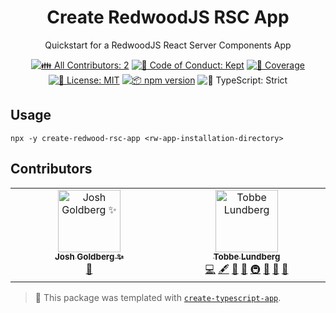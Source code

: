 <h1 align="center">Create RedwoodJS RSC App</h1>

<p align="center">Quickstart for a RedwoodJS React Server Components App</p>

<p align="center">
	<!-- prettier-ignore-start -->
	<!-- ALL-CONTRIBUTORS-BADGE:START - Do not remove or modify this section -->
	<a href="#contributors" target="_blank"><img alt="👪 All Contributors: 2" src="https://img.shields.io/badge/%F0%9F%91%AA_all_contributors-2-21bb42.svg" /></a>
<!-- ALL-CONTRIBUTORS-BADGE:END -->
	<!-- prettier-ignore-end -->
	<a href="https://github.com/Tobbe/create-redwood-rsc-app/blob/main/.github/CODE_OF_CONDUCT.md" target="_blank"><img alt="🤝 Code of Conduct: Kept" src="https://img.shields.io/badge/%F0%9F%A4%9D_code_of_conduct-kept-21bb42" /></a>
	<a href="https://codecov.io/gh/Tobbe/create-redwood-rsc-app" target="_blank"><img alt="🧪 Coverage" src="https://img.shields.io/codecov/c/github/Tobbe/create-redwood-rsc-app?label=%F0%9F%A7%AA%20coverage" /></a>
	<a href="https://github.com/Tobbe/create-redwood-rsc-app/blob/main/LICENSE.md" target="_blank"><img alt="📝 License: MIT" src="https://img.shields.io/badge/%F0%9F%93%9D_license-MIT-21bb42.svg"></a>
	<a href="http://npmjs.com/package/@tobbe.dev/create-redwood-rsc-app"><img alt="📦 npm version" src="https://img.shields.io/npm/v/@tobbe.dev/create-redwood-rsc-app?color=21bb42&label=%F0%9F%93%A6%20npm" /></a>
	<img alt="💪 TypeScript: Strict" src="https://img.shields.io/badge/%F0%9F%92%AA_typescript-strict-21bb42.svg" />
</p>

## Usage

```shell
npx -y create-redwood-rsc-app <rw-app-installation-directory>
```

## Contributors

<!-- spellchecker: disable -->
<!-- ALL-CONTRIBUTORS-LIST:START - Do not remove or modify this section -->
<!-- prettier-ignore-start -->
<!-- markdownlint-disable -->
<table>
  <tbody>
    <tr>
      <td align="center" valign="top" width="14.28%"><a href="http://www.joshuakgoldberg.com/"><img src="https://avatars.githubusercontent.com/u/3335181?v=4?s=100" width="100px;" alt="Josh Goldberg ✨"/><br /><sub><b>Josh Goldberg ✨</b></sub></a><br /><a href="#tool-JoshuaKGoldberg" title="Tools">🔧</a></td>
      <td align="center" valign="top" width="14.28%"><a href="https://tlundberg.com/"><img src="https://avatars.githubusercontent.com/u/30793?v=4?s=100" width="100px;" alt="Tobbe Lundberg"/><br /><sub><b>Tobbe Lundberg</b></sub></a><br /><a href="https://github.com/Tobbe/create-redwood-rsc-app/commits?author=Tobbe" title="Code">💻</a> <a href="#content-Tobbe" title="Content">🖋</a> <a href="https://github.com/Tobbe/create-redwood-rsc-app/commits?author=Tobbe" title="Documentation">📖</a> <a href="#ideas-Tobbe" title="Ideas, Planning, & Feedback">🤔</a> <a href="#infra-Tobbe" title="Infrastructure (Hosting, Build-Tools, etc)">🚇</a> <a href="#maintenance-Tobbe" title="Maintenance">🚧</a> <a href="#projectManagement-Tobbe" title="Project Management">📆</a> <a href="#tool-Tobbe" title="Tools">🔧</a></td>
    </tr>
  </tbody>
</table>

<!-- markdownlint-restore -->
<!-- prettier-ignore-end -->

<!-- ALL-CONTRIBUTORS-LIST:END -->
<!-- spellchecker: enable -->

<!-- You can remove this notice if you don't want it 🙂 no worries! -->

> 💙 This package was templated with [`create-typescript-app`](https://github.com/JoshuaKGoldberg/create-typescript-app).
